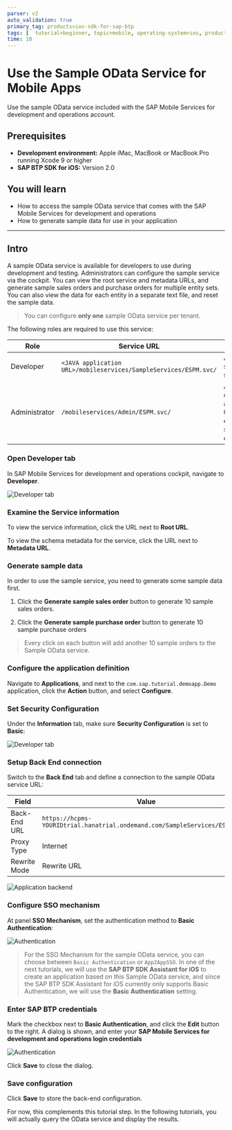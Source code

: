 ```yaml
---
parser: v2
auto_validation: true
primary_tag: products>ios-sdk-for-sap-btp
tags: [  tutorial>beginner, topic>mobile, operating-system>ios, products>sap-business-technology-platform ]
time: 10
---
```

# Use the Sample OData Service for Mobile Apps
<!-- description --> Use the sample OData service included with the SAP Mobile Services for development and operations account.

## Prerequisites  
 - **Development environment:** Apple iMac, MacBook or MacBook Pro running Xcode 9 or higher
 - **SAP BTP SDK for iOS:** Version 2.0

## You will learn  
  - How to access the sample OData service that comes with the SAP Mobile Services for development and operations
  - How to generate sample data for use in your application


---

## Intro
A sample OData service is available for developers to use during development and testing. Administrators can configure the sample service via the cockpit. You can view the root service and metadata URLs, and generate sample sales orders and purchase orders for multiple entity sets. You can also view the data for each entity in a separate text file, and reset the sample data.

> You can configure **only one** sample OData service per tenant.

The following roles are required to use this service:

| Role | Service URL | Description
|---|---|---|
| Developer | `<JAVA application URL>/mobileservices/SampleServices/ESPM.svc/` | Access the sample OData service |
| Administrator | `/mobileservices/Admin/ESPM.svc/` | Administrators configure an application in the cockpit to enable the service for the developer |

### Open Developer tab


In SAP Mobile Services for development and operations cockpit, navigate to **Developer**.

![Developer tab](fiori-ios-hcpms-sample-odata-service-01.png)


### Examine the Service information


To view the service information, click the URL next to **Root URL**.

To view the schema metadata for the service, click the URL next to **Metadata URL**.



### Generate sample data


In order to use the sample service, you need to generate some sample data first.

1. Click the **Generate sample sales order** button to generate 10 sample sales orders.

2. Click the **Generate sample purchase order** button to generate 10 sample purchase orders

> Every click on each button will add another 10 sample orders to the Sample OData service.



### Configure the application definition


Navigate to **Applications**, and next to the `com.sap.tutorial.demoapp.Demo` application, click the **Action** button, and select **Configure**.



### Set Security Configuration


Under the **Information** tab, make sure **Security Configuration** is set to **Basic**:

![Developer tab](fiori-ios-hcpms-sample-odata-service-05.png)



### Setup Back End connection


Switch to the **Back End** tab and define a connection to the sample OData service URL:

| Field | Value |
|----|----|
| Back-End URL | `https://hcpms-YOURIDtrial.hanatrial.ondemand.com/SampleServices/ESPM.svc/` |
| Proxy Type | Internet |
| Rewrite Mode | Rewrite URL |

![Application backend](fiori-ios-hcpms-sample-odata-service-02.png)



### Configure SSO mechanism


At panel **SSO Mechanism**, set the authentication method to **Basic Authentication**:

![Authentication](fiori-ios-hcpms-sample-odata-service-03.png)

> For the SSO Mechanism for the sample OData service, you can choose between `Basic Authentication` or `App2AppSSO`. In one of the next tutorials, we will use the **SAP BTP SDK Assistant for iOS** to create an application based on this Sample OData service, and since the SAP BTP SDK Assistant for iOS currently only supports Basic Authentication, we will use the **Basic Authentication** setting.



### Enter SAP BTP credentials


Mark the checkbox next to **Basic Authentication**, and click the **Edit** button to the right. A dialog is shown, and enter your **SAP Mobile Services for development and operations login credentials**

![Authentication](fiori-ios-hcpms-sample-odata-service-04.png)

Click **Save** to close the dialog.



### Save configuration


Click **Save** to store the back-end configuration.

For now, this complements this tutorial step. In the following tutorials, you will actually query the OData service and display the results.



